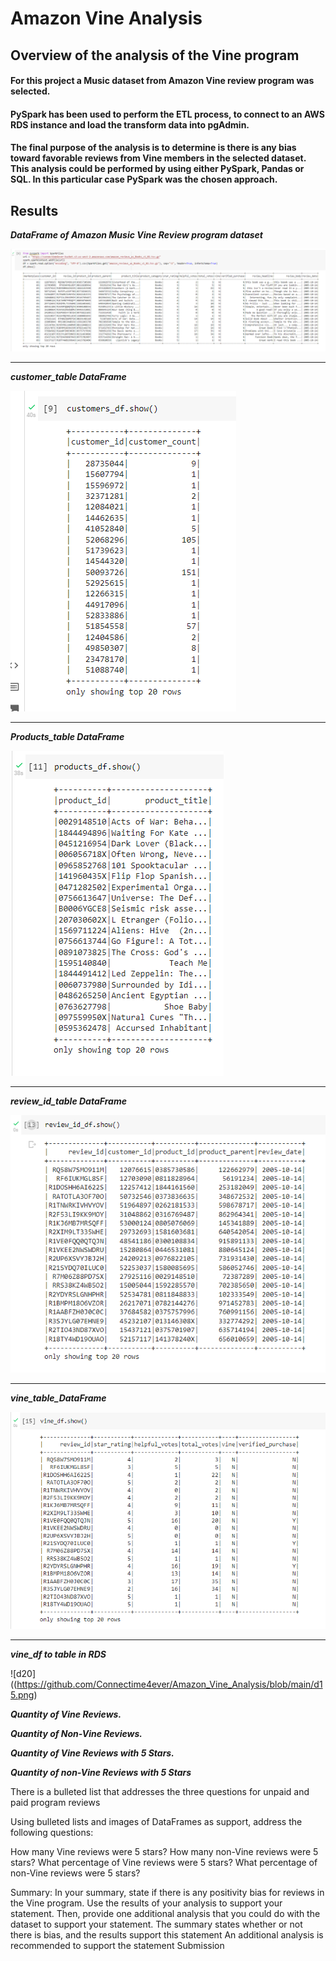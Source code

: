 # Amazon Vine Analysis

## Overview of the analysis of the Vine program
#### For this project a Music dataset from Amazon Vine review program was selected. 
#### PySpark has been used to perform the ETL process, to connect to an AWS RDS instance and load the transform data into pgAdmin. 
#### The final purpose of the analysis is to determine is there is any bias toward favorable reviews from Vine members in the selected dataset.  This analysis could be performed by using either PySpark, Pandas or SQL. In this particular case PySpark was the chosen approach. 

## Results

***DataFrame of Amazon Music Vine Review program dataset***

![d11](https://github.com/Connectime4ever/Amazon_Vine_Analysis/blob/main/d11.png)

---
***customer_table DataFrame***

![d12](https://github.com/Connectime4ever/Amazon_Vine_Analysis/blob/main/d12.png)

---
***Products_table DataFrame*** 

![d13](https://github.com/Connectime4ever/Amazon_Vine_Analysis/blob/main/d13.png)

---

***review_id_table DataFrame***

![d14](https://github.com/Connectime4ever/Amazon_Vine_Analysis/blob/main/d14.png)

---

***vine_table_DataFrame***

![d15](https://github.com/Connectime4ever/Amazon_Vine_Analysis/blob/main/d15.png)

---

***vine_df to table in RDS***

![d20]((https://github.com/Connectime4ever/Amazon_Vine_Analysis/blob/main/d15.png)


***Quantity of Vine Reviews.***


***Quantity of Non-Vine Reviews.*** 


***Quantity of Vine Reviews with 5 Stars.***


***Quantity of non-Vine Reviews with 5 Stars***



There is a bulleted list that addresses the three questions for unpaid and paid program reviews 

Using bulleted lists and images of DataFrames as support, address the following questions:


How many Vine reviews were 5 stars? How many non-Vine reviews were 5 stars?
What percentage of Vine reviews were 5 stars? What percentage of non-Vine reviews were 5 stars?



Summary:
In your summary, state if there is any positivity bias for reviews in the Vine program. Use the results of your analysis to support your statement. Then, provide one additional analysis that you could do with the dataset to support your statement.
The summary states whether or not there is bias, and the results support this statement 
An additional analysis is recommended to support the statement 
Submission
